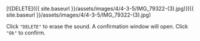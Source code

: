 ---
---

[![DELETE]({{ site.baseurl }}/assets/images/4/4-3-5/IMG_79322-(3).jpg)]({{
site.baseurl }}/assets/images/4/4-3-5/IMG_79322-(3).jpg)

Click `"DELETE"` to erase the sound. A confirmation window will open.
Click `"Ok"` to confirm.
